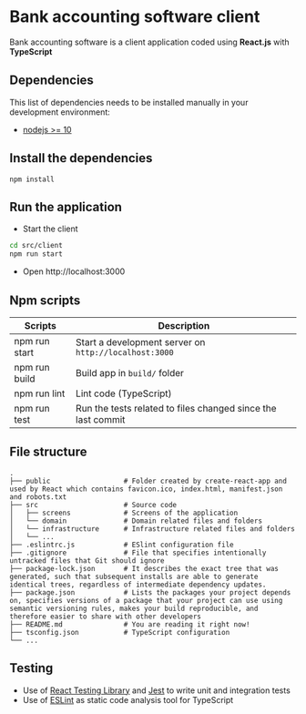 # Bank accounting software client
Bank accounting software is a client application coded using **React.js** with **TypeScript**

## Dependencies

This list of dependencies needs to be installed manually in your development environment:

* [nodejs >= 10](http://nodejs.org/)

## Install the dependencies

```
npm install
```

## Run the application
- Start the client
```bash
cd src/client
npm run start
```
- Open http://localhost:3000

## Npm scripts

Scripts                       | Description
------------------------------|---------------------------------------------------------------------------------------
npm run start                 | Start a development server on `http://localhost:3000`
npm run build                 | Build app in `build/` folder
npm run lint                  | Lint code (TypeScript)
npm run test                  | Run the tests related to files changed since the last commit

## File structure
    .
    ├── public                  # Folder created by create-react-app and used by React which contains favicon.ico, index.html, manifest.json and robots.txt
    ├── src                     # Source code
    │   ├── screens             # Screens of the application
    │   └── domain              # Domain related files and folders
    │   └── infrastructure      # Infrastructure related files and folders
    │   └── ...                 
    ├── .eslintrc.js            # ESlint configuration file
    ├── .gitignore              # File that specifies intentionally untracked files that Git should ignore
    ├── package-lock.json       # It describes the exact tree that was generated, such that subsequent installs are able to generate identical trees, regardless of intermediate dependency updates.
    ├── package.json            # Lists the packages your project depends on, specifies versions of a package that your project can use using semantic versioning rules, makes your build reproducible, and therefore easier to share with other developers
    ├── README.md               # You are reading it right now!
    ├── tsconfig.json           # TypeScript configuration
    └── ...

## Testing

- Use of [React Testing Library](https://testing-library.com/) and [Jest](https://jestjs.io/) to write unit and integration tests
- Use of [ESLint](https://eslint.org/) as static code analysis tool for TypeScript
